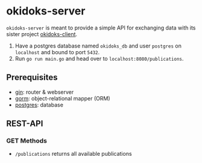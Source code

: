 # okidoks-server
`okidoks-server` is meant to provide a simple API for exchanging data with
its sister project [okidoks-client](https://github.com/mugraph/okidoks-client).

1) Have a postgres database named `okidoks_db` and user `postgres` on
`localhost` and bound to port `5432`.
2) Run `go run main.go` and head over to `localhost:8080/publications`.

## Prerequisites

- [gin](https://github.com/gin-gonic/gin): router & webserver
- [gorm](https://gorm.io/gorm): object-relational mapper (ORM)
- [postgres](https://www.postgresql.org/): database

## REST-API

### GET Methods
- `/publications` returns all available publications 

